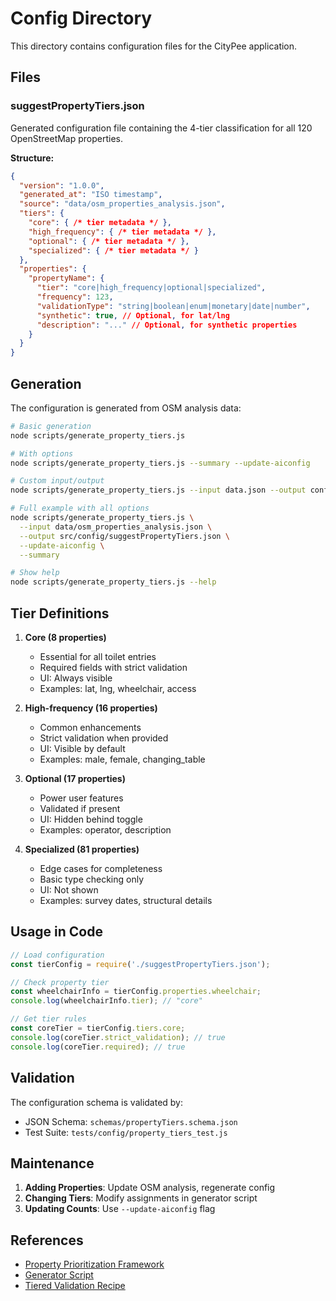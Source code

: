 # Config Directory

This directory contains configuration files for the CityPee application.

## Files

### suggestPropertyTiers.json

Generated configuration file containing the 4-tier classification for all 120 OpenStreetMap properties.

**Structure:**
```json
{
  "version": "1.0.0",
  "generated_at": "ISO timestamp",
  "source": "data/osm_properties_analysis.json",
  "tiers": {
    "core": { /* tier metadata */ },
    "high_frequency": { /* tier metadata */ },
    "optional": { /* tier metadata */ },
    "specialized": { /* tier metadata */ }
  },
  "properties": {
    "propertyName": {
      "tier": "core|high_frequency|optional|specialized",
      "frequency": 123,
      "validationType": "string|boolean|enum|monetary|date|number",
      "synthetic": true, // Optional, for lat/lng
      "description": "..." // Optional, for synthetic properties
    }
  }
}
```

## Generation

The configuration is generated from OSM analysis data:

```bash
# Basic generation
node scripts/generate_property_tiers.js

# With options
node scripts/generate_property_tiers.js --summary --update-aiconfig

# Custom input/output
node scripts/generate_property_tiers.js --input data.json --output config.json

# Full example with all options
node scripts/generate_property_tiers.js \
  --input data/osm_properties_analysis.json \
  --output src/config/suggestPropertyTiers.json \
  --update-aiconfig \
  --summary

# Show help
node scripts/generate_property_tiers.js --help
```

## Tier Definitions

1. **Core (8 properties)**
   - Essential for all toilet entries
   - Required fields with strict validation
   - UI: Always visible
   - Examples: lat, lng, wheelchair, access

2. **High-frequency (16 properties)**
   - Common enhancements
   - Strict validation when provided
   - UI: Visible by default
   - Examples: male, female, changing_table

3. **Optional (17 properties)**
   - Power user features
   - Validated if present
   - UI: Hidden behind toggle
   - Examples: operator, description

4. **Specialized (81 properties)**
   - Edge cases for completeness
   - Basic type checking only
   - UI: Not shown
   - Examples: survey dates, structural details

## Usage in Code

```javascript
// Load configuration
const tierConfig = require('./suggestPropertyTiers.json');

// Check property tier
const wheelchairInfo = tierConfig.properties.wheelchair;
console.log(wheelchairInfo.tier); // "core"

// Get tier rules
const coreTier = tierConfig.tiers.core;
console.log(coreTier.strict_validation); // true
console.log(coreTier.required); // true
```

## Validation

The configuration schema is validated by:
- JSON Schema: `schemas/propertyTiers.schema.json`
- Test Suite: `tests/config/property_tiers_test.js`

## Maintenance

1. **Adding Properties**: Update OSM analysis, regenerate config
2. **Changing Tiers**: Modify assignments in generator script
3. **Updating Counts**: Use `--update-aiconfig` flag

## References

- [Property Prioritization Framework](../../docs/reference/property-prioritization.md)
- [Generator Script](../../scripts/generate_property_tiers.js)
- [Tiered Validation Recipe](../../docs/cookbook/recipe_tiered_validation.md)